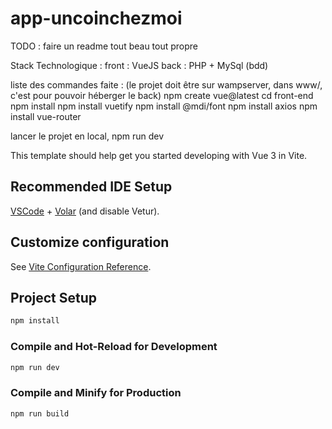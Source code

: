 # app-uncoinchezmoi

TODO : faire un readme tout beau tout propre

Stack Technologique : 
front : VueJS
back : PHP + MySql (bdd)


liste des commandes faite :
(le projet doit être sur wampserver, dans www/, c'est pour pouvoir héberger le back)
npm create vue@latest
cd front-end
npm install
npm install vuetify
npm install @mdi/font
npm install axios
npm install vue-router

lancer le projet en local, 
npm run dev


This template should help get you started developing with Vue 3 in Vite.

## Recommended IDE Setup

[VSCode](https://code.visualstudio.com/) + [Volar](https://marketplace.visualstudio.com/items?itemName=Vue.volar) (and disable Vetur).

## Customize configuration

See [Vite Configuration Reference](https://vitejs.dev/config/).

## Project Setup

```sh
npm install
```

### Compile and Hot-Reload for Development

```sh
npm run dev
```

### Compile and Minify for Production

```sh
npm run build
```
